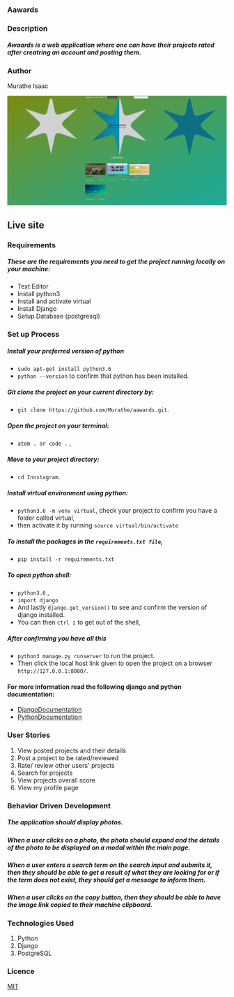 ### Aawards
### Description
##### Awaards is a web application where one can have their projects rated after creatring an account and posting them.
### Author
Murathe Isaac

![Landing page ss](https://raw.githubusercontent.com/Murathe/awards/master/media/screenshot.png)

## Live site

### Requirements
##### These are the requirements you need to get the project running locally on your machine:
  - Text Editor
  - Install python3
  - Install and activate virtual
  - Install Django
  - Setup Database (postgresql)
  
### Set up Process
##### Install your preferred version of python
  - ```sudo apt-get install python3.6```
  - ```python --version``` to confirm that python has been installed.

##### Git clone the project on your current directory by:
  - ```git clone https://github.com/Murathe/aawards.git```.
##### Open the project on your terminal:
  - ```atom . or code .``` , 
##### Move to your project directory:
  - ```cd Innstagram```.
##### Install virtual environment using python:
  - ```python3.6 -m venv virtual```, check your project to confirm you have a folder called virtual,
  - then activate it by running ```source virtual/bin/activate```
##### To install the packages in the ```requirements.txt file```,
  - ```pip install -r requirements.txt```  
##### To open python shell:
  - ```python3.6``` ,
  - ```import django```
  - And lastly ```django.get_version()``` to see and confirm the version of django installed.
  - You can then ```ctrl z``` to get out of the shell,
##### After confirming you have all this
  - ```python3 manage.py runserver``` to run the project.
  - Then click the local host link given to open the project on a browser ```http://127.0.0.1:8000/```.


#### For more information read the following django and python documentation:
  - [DjangoDocumentation](https://docs.djangoproject.com/en/1.11/intro/install/)
  - [PythonDocumentation](https://www.python.org/doc/)



### User Stories
1. View posted projects and their details
2. Post a project to be rated/reviewed
3. Rate/ review other users' projects
4. Search for projects 
5. View projects overall score
6. View my profile page

### Behavior Driven Development
##### The application should display photos.
##### When a user clicks on a photo, the photo should expand and the details of the photo to be displayed on a modal within the main page.
##### When a user enters a search term on the search input and submits it, then they should be able to get a result of what they are looking for or if the term does not exist, they should get a message to inform them.
##### When a user clicks on the copy button, then they should be able to have the image link copied to their machine clipboard.

### Technologies Used
1. Python
2. Django
3. PostgreSQL


### Licence
[MIT](LICENSE)

